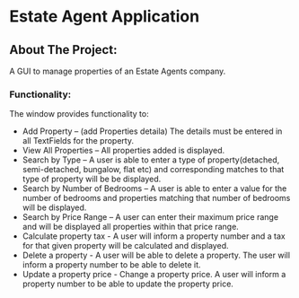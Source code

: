 # Estate Agent Application

## About The Project:
A GUI to manage properties of an Estate Agents company.

### Functionality:
The window provides functionality to:
* Add Property – (add Properties detaila) The details must be entered in all TextFields for the property.
* View All Properties – All properties added is displayed.
* Search by Type – A user is able to enter a type of property(detached, semi-detached, bungalow, flat etc) and corresponding matches to that type of property will be be displayed.
* Search by Number of Bedrooms – A user is able to enter a value for the number of bedrooms and properties matching that number of bedrooms will be displayed.
* Search by Price Range – A user can enter their maximum price range and will be displayed all properties within that price range.
* Calculate property tax - A user will inform a property number and a tax for that given property will be calculated and displayed.
* Delete a property - A user will be able to delete a property. The user will inform a property number to be able to delete it. 
* Update a property price - Change a property price. A user will inform a property number to be able to update the property price. 
